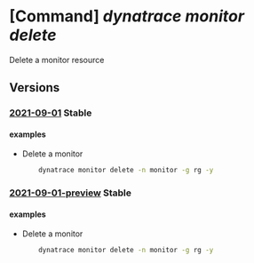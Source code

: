 # [Command] _dynatrace monitor delete_

Delete a monitor resource

## Versions

### [2021-09-01](/Resources/mgmt-plane/L3N1YnNjcmlwdGlvbnMve30vcmVzb3VyY2Vncm91cHMve30vcHJvdmlkZXJzL2R5bmF0cmFjZS5vYnNlcnZhYmlsaXR5L21vbml0b3JzL3t9/2021-09-01.xml) **Stable**

<!-- mgmt-plane /subscriptions/{}/resourcegroups/{}/providers/dynatrace.observability/monitors/{} 2021-09-01 -->

#### examples

- Delete a monitor
    ```bash
        dynatrace monitor delete -n monitor -g rg -y
    ```

### [2021-09-01-preview](/Resources/mgmt-plane/L3N1YnNjcmlwdGlvbnMve30vcmVzb3VyY2Vncm91cHMve30vcHJvdmlkZXJzL2R5bmF0cmFjZS5vYnNlcnZhYmlsaXR5L21vbml0b3JzL3t9/2021-09-01-preview.xml) **Stable**

<!-- mgmt-plane /subscriptions/{}/resourcegroups/{}/providers/dynatrace.observability/monitors/{} 2021-09-01-preview -->

#### examples

- Delete a monitor
    ```bash
        dynatrace monitor delete -n monitor -g rg -y
    ```
